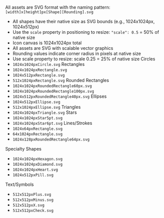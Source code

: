 All assets are SVG format with the naming pattern: `[width]x[height]px[Shape][Rounding].svg`
- All shapes have their native size as SVG bounds (e.g., 1024x1024px, 1024x512px)
- Use the `scale` property in positioning to resize: `"scale": 0.5` = 50% of native size
- Icon canvas is 1024x1024px total
- All assets are SVG with scalable vector graphics
- Rounding values indicate corner radius in pixels at native size
- Use scale property to resize: scale 0.25 = 25% of native size
Circles
- `1024x1024pxCircle.svg`
Rectangles  
- `1024x1024pxRectangle.svg`
- `1024x512pxRectangle.svg`
- `512x1024pxRectangle.svg`
Rounded Rectangles
- `1024x1024pxRoundedRectangle60px.svg`
- `1024x1024pxRoundedRectangle100px.svg`
- `1024x512pxRoundedRectangle40px.svg`
Ellipses
- `1024x512pxEllipse.svg`
- `512x1024pxEllipse.svg`
Triangles
- `1024x1024pxTriangle.svg`
Stars
- `1024x1024pxStar5pt.svg`
- `1024x1024pxStar6pt.svg`
Lines/Strokes
- `1024x64pxRectangle.svg`
- `64x1024pxRectangle.svg`
- `1024x128pxRoundedRectangle64px.svg`

Specialty Shapes
- `1024x1024pxHexagon.svg`
- `1024x1024pxDiamond.svg`
- `1024x1024pxHeart.svg`
- `1024x512pxPill.svg`

Text/Symbols
- `512x512pxPlus.svg`
- `512x512pxMinus.svg`
- `512x512pxX.svg`
- `512x512pxCheck.svg`